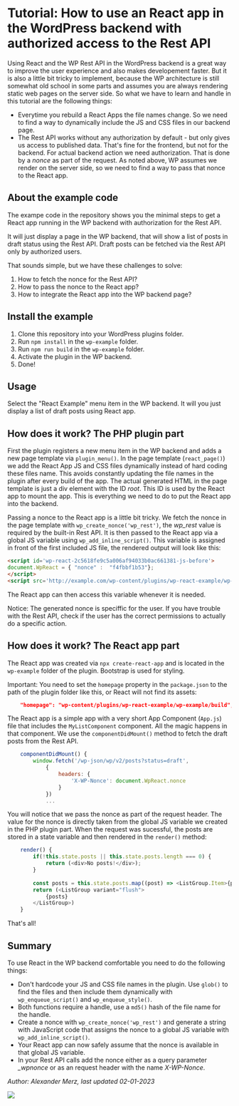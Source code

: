 # Tutorial: How to use an React app in the WordPress backend with authorized access to the Rest API

Using React and the WP Rest API in the WordPress backend is a great way to improve the user experience and also makes developement faster.
But it is also a little bit tricky to implement, because the WP architecture is still somewhat old school in some parts and assumes you are always rendering
static web pages on the server side. So what we have to learn and handle in this tutorial are the following things:

* Everytime you rebuild a React Apps the file names change. So we need to find a way to dynamically
  include the JS and CSS files in our backend page.
* The Rest API works without any authorization by default - but only gives us access to published data. That's fine for the frontend, but not for the backend.
  For actual backend action we need authorization. That is done by a *nonce* as part of the request. As noted above, WP assumes we render on the server side,
  so we need to find a way to pass that nonce to the React app.

## About the example code

The exampe code in the repository shows you the minimal steps to get a React app running in the
WP backend with authorization for the Rest API.

It will just display a page in the WP backend, that will show a list of posts in draft status using
the Rest API. Draft posts can be fetched via the Rest API only by authorized users.

That sounds simple, but we have these challenges to solve:

1. How to fetch the nonce for the Rest API?
2. How to pass the nonce to the React app?
3. How to integrate the React app into the WP backend page?

## Install the example

1. Clone this repository into your WordPress plugins folder.
2. Run `npm install` in the `wp-example` folder.
3. Run `npm run build` in the `wp-example` folder.
4. Activate the plugin in the WP backend.
5. Done!

## Usage

Select the "React Example" menu item in the WP backend. It will you just display a list of draft posts using React app.

## How does it work? The PHP plugin part

First the plugin registers a new menu item in the WP backend and adds a new page template via `plugin_menu()`. In the page template (`react_page()`)
we add the React App JS and CSS files dynamically instead of hard coding these files name. This avoids constantly
updating the file names in the plugin after every build of the app. The actual generated HTML in the page template
is just a div element with the ID *root*. This ID is used by the React app to mount the app. This is everything we need to do to put the React app 
into the backend.

Passing a nonce to the React app is a little bit tricky. We fetch the nonce in the page template with `wp_create_nonce('wp_rest')`, the *wp_rest* value
is required by the built-in Rest API. It is then passed to the React app
via a global JS variable using `wp_add_inline_script()`. This variable is assigned in front of the first included JS file, the rendered output will look
like this:

```html
<script id='wp-react-2c5618fe9c5a006af94033b0ac661381-js-before'>
document.WpReact = { "nonce" :  "f4fbbf1b53"};
</script>
<script src='http://example.com/wp-content/plugins/wp-react-example/wp-example/build/static/js/main.0d3963f6.js' id='wp-react-2c5618fe9c5a006af94033b0ac661381-js'></script>
```

The React app can then access this variable whenever it is needed.

Notice: The generated nonce is speciffic for the user. If you have trouble with the Rest API, check if the user has the correct permissions to actually do a specific action.

## How does it work? The React app part

The React app was created via `npx create-react-app` and is located in the `wp-example` folder of the plugin. Bootstrap is used for styling.

Important: You need to set the `homepage` property in the `package.json` to the path of the plugin folder like this, or React will not find its assets:

```json
    "homepage": "wp-content/plugins/wp-react-example/wp-example/build",
```

The React app is a simple app with a very short App Component (`App.js`) file that includes the `MyListComponent` component. All the magic happens in that component.
We use the `componentDidMount()` method to fetch the draft posts from the Rest API.

```js
    componentDidMount() {
        window.fetch('/wp-json/wp/v2/posts?status=draft',
            {
                headers: {
                    'X-WP-Nonce': document.WpReact.nonce
                }
            })
            ...
```	

You will notice that we pass the nonce as part of the request header. The value for the nonce is directly taken from the global JS variable we created in the PHP plugin part. 
When the request was sucessful, the posts are stored in a state variable and then rendered in the `render()` method:

```js
    render() {    
        if(!this.state.posts || this.state.posts.length === 0) { 
            return (<div>No posts!</div>);
        }    
            
        const posts = this.state.posts.map((post) => <ListGroup.Item>{post.title.rendered}</ListGroup.Item>);
        return (<ListGroup variant="flush">
            {posts}
        </ListGroup>)
    }
```

That's all!

## Summary

To use React in the WP backend comfortable you need to do the following things:

* Don't hardcode your JS and CSS file names in the plugin. Use `glob()` to find the files and then include them dynamically with
 `wp_enqueue_script()` and `wp_enqueue_style()`.
* Both functions require a handle, use a `md5()` hash of the file name for the handle.
* Create a nonce with `wp_create_nonce('wp_rest')` and generate a string with JavaScript code that assigns the nonce to a global JS variable
with `wp_add_inline_script()`.
* Your React app can now safely assume that the nonce is available in that global JS variable.
* In your Rest API calls add the nonce either as a query parameter *_wpnonce* or as an request header with the name *X-WP-Nonce*.

*Author:* *Alexander Merz, last updated 02-01-2023*

![ ](https://vg07.met.vgwort.de/na/a29975ad96304e8c81c5a5d30cba0aeb)
